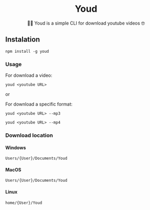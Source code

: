 <h1 align="center">Youd</h1>

<p align="center">👨‍💻 Youd is a simple CLI for download youtube videos 🤓</p>

## Instalation
```
npm install -g youd
```

### Usage

For download a video:
```
youd <youtube URL> 
```

or

For download a specific format:
```
youd <youtube URL> --mp3
```

```
youd <youtube URL> --mp4
```

### Download location

#### Windows
`Users/{User}/Documents/Youd`

#### MacOS
`Users/{User}/Documents/Youd`

#### Linux
`home/{User}/Youd`

